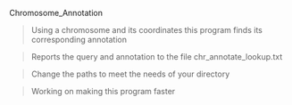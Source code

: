 Chromosome_Annotation

> Using a chromosome and its coordinates this program finds its corresponding annotation

> Reports the query and annotation to the file chr_annotate_lookup.txt

> Change the paths to meet the needs of your directory

> Working on making this program faster

